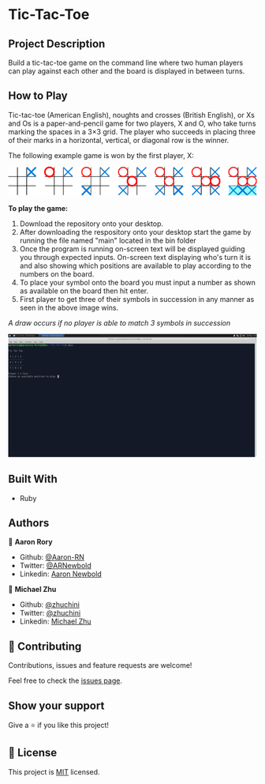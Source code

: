 # Tic-Tac-Toe

## Project Description
Build a tic-tac-toe game on the command line where two human players can play against each other and the board is displayed in between turns.

## How to Play
Tic-tac-toe (American English), noughts and crosses (British English), or Xs and Os is a paper-and-pencil game for two players, X and O, who take turns marking the spaces in a 3×3 grid. The player who succeeds in placing three of their marks in a horizontal, vertical, or diagonal row is the winner.

The following example game is won by the first player, X:

![](lib/instructions.png)

**To play the game:**  
1. Download the repository onto your desktop.   
2. After downloading the respository onto your desktop start the game by running the file named "main" located in the bin folder  
3. Once the program is running on-screen text will be displayed guiding you through expected inputs. On-screen text displaying who's turn it is and also showing which positions are available to play according to the numbers on the board.  
4. To place your symbol onto the board you must input a number as shown as available on the board then hit enter.  
5. First player to get three of their symbols in succession in any manner as seen in the above image wins.

*A draw occurs if no player is able to match 3 symbols in succession*

![](screenshot.png)

## Built With

- Ruby

## Authors

👤 **Aaron Rory**

- Github: [@Aaron-RN](https://github.com/Aaron-RN)
- Twitter: [@ARNewbold](https://twitter.com/ARNewbold)
- Linkedin: [Aaron Newbold](https://www.linkedin.com/in/aaron-newbold-1b9233187/)

👤 **Michael Zhu**

- Github: [@zhuchini](https://github.com/zhuchini)
- Twitter: [@zhuchini](https://twitter.com/)
- Linkedin: [Michael Zhu](https://www.linkedin.com/in/zhumike/)

## 🤝 Contributing

Contributions, issues and feature requests are welcome!

Feel free to check the [issues page](issues/).

## Show your support

Give a ⭐️ if you like this project!

## 📝 License

This project is [MIT](lic.url) licensed.
